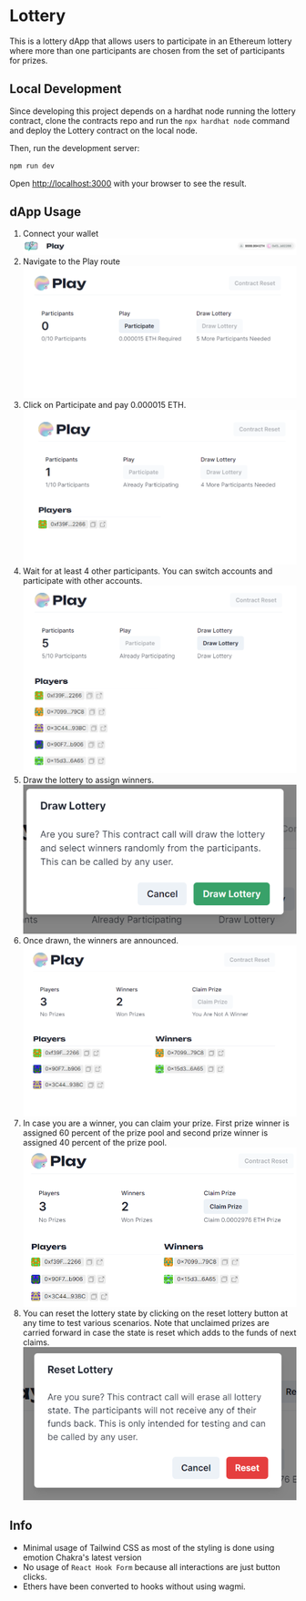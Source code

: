 # Lottery

This is a lottery dApp that allows users to participate in an Ethereum lottery where more than one participants are chosen from the set of participants for prizes.

## Local Development

Since developing this project depends on a hardhat node running the lottery contract, clone the contracts repo and run the `npx hardhat node` command and deploy the Lottery contract on the local node.

Then, run the development server:

```bash
npm run dev
```

Open [http://localhost:3000](http://localhost:3000) with your browser to see the result.

## dApp Usage

1. Connect your wallet
![connect](docs/connect.png)
2. Navigate to the Play route
![play route](docs/play.png)
3. Click on Participate and pay 0.000015 ETH.
![participate](docs/participate.png)
4. Wait for at least 4 other participants. You can switch accounts and participate with other accounts.
![min participants reached](docs/drawEnabled.png)
5. Draw the lottery to assign winners.
![draw](docs/draw.png)
6. Once drawn, the winners are announced.
![winners](docs/winners.png)
7. In case you are a winner, you can claim your prize. First prize winner is assigned 60 percent of the prize pool and second prize winner is assigned 40 percent of the prize pool.
![claim](docs/claim.png)
8. You can reset the lottery state by clicking on the reset lottery button at any time to test various scenarios. Note that unclaimed prizes are carried forward in case the state is reset which adds to the funds of next claims.
![reset](docs/reset.png)

## Info

* Minimal usage of Tailwind CSS as most of the styling is done using emotion Chakra's latest version
* No usage of `React Hook Form` because all interactions are just button clicks.
* Ethers have been converted to hooks without using wagmi.
